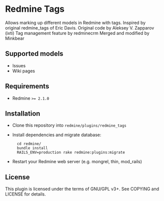 Redmine Tags
============

Allows marking up different models in Redmine with tags.
Inspired by original redmine\_tags of Eric Davis.
Original code by Aleksey V. Zapparov (ixti)
Tag management feature by redminecrm
Merged and modified by Minkbear


Supported models
----------------

- Issues
- Wiki pages


Requirements
------------

- Redmine `>= 2.1.0`


Installation
------------

- Clone this repository into `redmine/plugins/redmine_tags`
- Install dependencies and migrate database:

        cd redmine/
        bundle install
        RAILS_ENV=production rake redmine:plugins:migrate

- Restart your Redmine web server (e.g. mongrel, thin, mod\_rails)


License
-------

This plugin is licensed under the terms of GNU/GPL v3+.
See COPYING and LICENSE for details.

